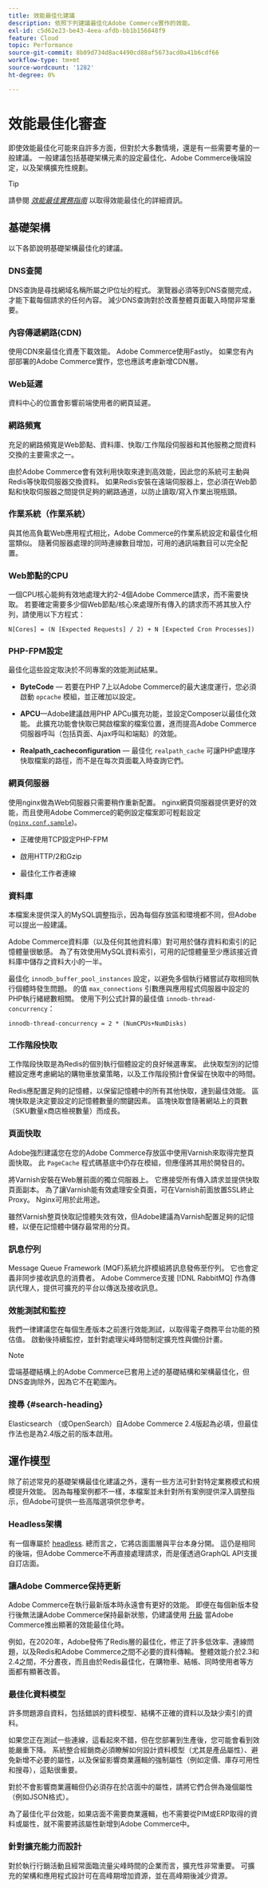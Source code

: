 ```yaml
---
title: 效能最佳化建議
description: 依照下列建議最佳化Adobe Commerce實作的效能。
exl-id: c5d62e23-be43-4eea-afdb-bb1b156848f9
feature: Cloud
topic: Performance
source-git-commit: 8b09d734d8ac4490cd88af5673acd0a41b6cdf66
workflow-type: tm+mt
source-wordcount: '1282'
ht-degree: 0%

---
```



# 效能最佳化審查

即使效能最佳化可能來自許多方面，但對於大多數情境，還是有一些需要考量的一般建議。 一般建議包括基礎架構元素的設定最佳化、Adobe Commerce後端設定，以及架構擴充性規劃。

>[!TIP]
>
>請參閱 [_效能最佳實務指南_](../../../performance/overview.md) 以取得效能最佳化的詳細資訊。

## 基礎架構

以下各節說明基礎架構最佳化的建議。

### DNS查閱

DNS查詢是尋找網域名稱所屬之IP位址的程式。 瀏覽器必須等到DNS查閱完成，才能下載每個請求的任何內容。 減少DNS查詢對於改善整體頁面載入時間非常重要。

### 內容傳遞網路(CDN)

使用CDN來最佳化資產下載效能。 Adobe Commerce使用Fastly。 如果您有內部部署的Adobe Commerce實作，您也應該考慮新增CDN層。

### Web延遲

資料中心的位置會影響前端使用者的網頁延遲。

### 網路頻寬

充足的網路頻寬是Web節點、資料庫、快取/工作階段伺服器和其他服務之間資料交換的主要需求之一。

由於Adobe Commerce會有效利用快取來達到高效能，因此您的系統可主動與Redis等快取伺服器交換資料。 如果Redis安裝在遠端伺服器上，您必須在Web節點和快取伺服器之間提供足夠的網路通道，以防止讀取/寫入作業出現瓶頸。

### 作業系統（作業系統）

與其他高負載Web應用程式相比，Adobe Commerce的作業系統設定和最佳化相當類似。 隨著伺服器處理的同時連線數目增加，可用的通訊端數目可以完全配置。

### Web節點的CPU

一個CPU核心能夠有效地處理大約2-4個Adobe Commerce請求，而不需要快取。 若要確定需要多少個Web節點/核心來處理所有傳入的請求而不將其放入佇列，請使用以下方程式：

```
N[Cores] = (N [Expected Requests] / 2) + N [Expected Cron Processes])
```

### PHP-FPM設定

最佳化這些設定取決於不同專案的效能測試結果。

- **ByteCode** — 若要在PHP 7上以Adobe Commerce的最大速度運行，您必須啟動 `opcache` 模組，並正確加以設定。

- **APCU**—Adobe建議啟用PHP APCu擴充功能，並設定Composer以最佳化效能。 此擴充功能會快取已開啟檔案的檔案位置，進而提高Adobe Commerce伺服器呼叫（包括頁面、Ajax呼叫和端點）的效能。

- **Realpath_cacheconfiguration** — 最佳化 `realpath_cache` 可讓PHP處理序快取檔案的路徑，而不是在每次頁面載入時查詢它們。

### 網頁伺服器

使用nginx做為Web伺服器只需要稍作重新配置。 nginx網頁伺服器提供更好的效能，而且使用Adobe Commerce的範例設定檔案即可輕鬆設定([`nginx.conf.sample`](https://github.com/magento/magento2/blob/2.4/nginx.conf.sample))。

- 正確使用TCP設定PHP-FPM

- 啟用HTTP/2和Gzip

- 最佳化工作者連線

### 資料庫

本檔案未提供深入的MySQL調整指示，因為每個存放區和環境都不同，但Adobe可以提出一般建議。

Adobe Commerce資料庫（以及任何其他資料庫）對可用於儲存資料和索引的記憶體量很敏感。 為了有效使用MySQL資料索引，可用的記憶體量至少應該接近資料庫中儲存之資料大小的一半。

最佳化 `innodb_buffer_pool_instances` 設定，以避免多個執行緒嘗試存取相同執行個體時發生問題。 的值 `max_connections` 引數應與應用程式伺服器中設定的PHP執行緒總數相關。 使用下列公式計算的最佳值 `innodb-thread-concurrency`：

```
innodb-thread-concurrency = 2 * (NumCPUs+NumDisks)
```

### 工作階段快取

工作階段快取是為Redis的個別執行個體設定的良好候選專案。 此快取型別的記憶體設定應考慮網站的購物車放棄策略，以及工作階段預計會保留在快取中的時間。

Redis應配置足夠的記憶體，以保留記憶體中的所有其他快取，達到最佳效能。 區塊快取是決定要設定的記憶體數量的關鍵因素。 區塊快取會隨著網站上的頁數（SKU數量x商店檢視數量）而成長。

### 頁面快取

Adobe強烈建議您在您的Adobe Commerce存放區中使用Varnish來取得完整頁面快取。 此 `PageCache` 程式碼基底中仍存在模組，但應僅將其用於開發目的。

將Varnish安裝在Web層前面的獨立伺服器上。 它應接受所有傳入請求並提供快取頁面副本。 為了讓Varnish能有效處理安全頁面，可在Varnish前面放置SSL終止Proxy。 Nginx可用於此用途。

雖然Varnish整頁快取記憶體失效有效，但Adobe建議為Varnish配置足夠的記憶體，以便在記憶體中儲存最常用的分頁。

### 訊息佇列

Message Queue Framework (MQF)系統允許模組將訊息發佈至佇列。 它也會定義非同步接收訊息的消費者。 Adobe Commerce支援 [!DNL RabbitMQ] 作為傳訊代理人，提供可擴充的平台以傳送及接收訊息。

### 效能測試和監控

我們一律建議您在每個生產版本之前進行效能測試，以取得電子商務平台功能的預估值。 啟動後持續監控，並針對處理尖峰時間制定擴充性與備份計畫。

>[!NOTE]
>
> 雲端基礎結構上的Adobe Commerce已套用上述的基礎結構和架構最佳化，但DNS查詢除外，因為它不在範圍內。

### 搜尋 {#search-heading}

Elasticsearch （或OpenSearch）自Adobe Commerce 2.4版起為必填，但最佳作法也是為2.4版之前的版本啟用。

## 運作模型

除了前述常見的基礎架構最佳化建議之外，還有一些方法可針對特定業務模式和規模提升效能。 因為每種案例都不一樣，本檔案並未針對所有案例提供深入調整指示，但Adobe可提供一些高階選項供您參考。

### Headless架構

有一個專屬於 [headless](../../architecture/enterprise-blueprint.md#headless-storefront). 總而言之，它將店面圖層與平台本身分開。 這仍是相同的後端，但Adobe Commerce不再直接處理請求，而是僅透過GraphQL API支援自訂店面。

### 讓Adobe Commerce保持更新

Adobe Commerce在執行最新版本時永遠會有更好的效能。 即便在每個新版本發行後無法讓Adobe Commerce保持最新狀態，仍建議使用 [升級](../../../upgrade/overview.md) 當Adobe Commerce推出顯著的效能最佳化時。

例如，在2020年，Adobe發佈了Redis層的最佳化，修正了許多低效率、連線問題，以及Redis和Adobe Commerce之間不必要的資料傳輸。 整體效能介於2.3和2.4之間，不分晝夜，而且由於Redis最佳化，在購物車、結帳、同時使用者等方面都有顯著改善。

### 最佳化資料模型

許多問題源自資料，包括錯誤的資料模型、結構不正確的資料以及缺少索引的資料。

如果您正在測試一些連線，這看起來不錯，但在您部署到生產後，您可能會看到效能嚴重下降。 系統整合經銷商必須瞭解如何設計資料模型（尤其是產品屬性）、避免新增不必要的屬性，以及保留影響商業邏輯的強制屬性（例如定價、庫存可用性和搜尋），這點很重要。

對於不會影響商業邏輯但仍必須存在於店面中的屬性，請將它們合併為幾個屬性（例如JSON格式）。

為了最佳化平台效能，如果店面不需要商業邏輯，也不需要從PIM或ERP取得的資料或屬性，就不需要將該屬性新增到Adobe Commerce中。

### 針對擴充能力而設計

對於執行行銷活動且經常面臨流量尖峰時間的企業而言，擴充性非常重要。 可擴充的架構和應用程式設計可在高峰期增加資源，並在高峰期後減少資源。
